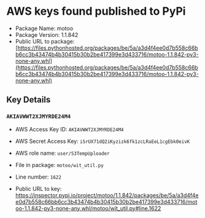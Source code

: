 # AWS keys found published to PyPi

* Package Name: motoo
* Package Version: 1.1.842
* Public URL to package: [https://files.pythonhosted.org/packages/be/5a/a3d4f4ee0d7b558c66bb6cc3b43474b4b30415b30b2be417399e3d433716/motoo-1.1.842-py3-none-any.whl](https://files.pythonhosted.org/packages/be/5a/a3d4f4ee0d7b558c66bb6cc3b43474b4b30415b30b2be417399e3d433716/motoo-1.1.842-py3-none-any.whl)

## Key Details

### `AKIAVWWT2XJMYRDE24M4`

* AWS Access Key ID: `AKIAVWWT2XJMYRDE24M4`
* AWS Secret Access Key: `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` 
* AWS role name: `user/S3TempUploader`
* File in package: `motoo/wit_util.py`
* Line number: `1622`

* Public URL to key: https://inspector.pypi.io/project/motoo/1.1.842/packages/be/5a/a3d4f4ee0d7b558c66bb6cc3b43474b4b30415b30b2be417399e3d433716/motoo-1.1.842-py3-none-any.whl/motoo/wit_util.py#line.1622


